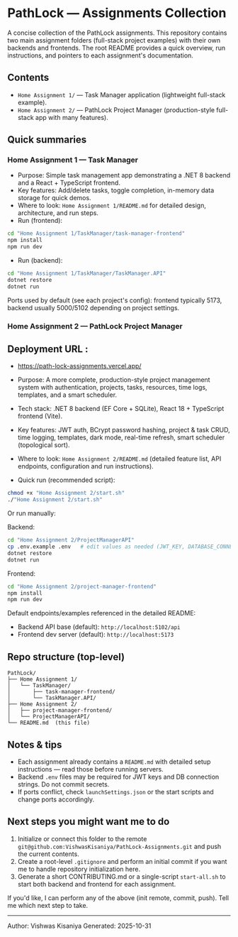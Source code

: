 # PathLock — Assignments Collection

A concise collection of the PathLock assignments. This repository contains two main assignment folders (full-stack project examples) with their own backends and frontends. The root README provides a quick overview, run instructions, and pointers to each assignment's documentation.

## Contents

- `Home Assignment 1/` — Task Manager application (lightweight full-stack example).
- `Home Assignment 2/` — PathLock Project Manager (production-style full-stack app with many features).

## Quick summaries

### Home Assignment 1 — Task Manager
- Purpose: Simple task management app demonstrating a .NET 8 backend and a React + TypeScript frontend.
- Key features: Add/delete tasks, toggle completion, in-memory data storage for quick demos.
- Where to look: `Home Assignment 1/README.md` for detailed design, architecture, and run steps.
- Run (frontend):

```bash
cd "Home Assignment 1/TaskManager/task-manager-frontend"
npm install
npm run dev
```

- Run (backend):

```bash
cd "Home Assignment 1/TaskManager/TaskManager.API"
dotnet restore
dotnet run
```

Ports used by default (see each project's config): frontend typically 5173, backend usually 5000/5102 depending on project settings.

### Home Assignment 2 — PathLock Project Manager

## Deployment URL : 
- https://path-lock-assignments.vercel.app/

- Purpose: A more complete, production-style project management system with authentication, projects, tasks, resources, time logs, templates, and a smart scheduler.
- Tech stack: .NET 8 backend (EF Core + SQLite), React 18 + TypeScript frontend (Vite).
- Key features: JWT auth, BCrypt password hashing, project & task CRUD, time logging, templates, dark mode, real-time refresh, smart scheduler (topological sort).
- Where to look: `Home Assignment 2/README.md` (detailed feature list, API endpoints, configuration and run instructions).
- Quick run (recommended script):

```bash
chmod +x "Home Assignment 2/start.sh"
./"Home Assignment 2/start.sh"
```

Or run manually:

Backend:
```bash
cd "Home Assignment 2/ProjectManagerAPI"
cp .env.example .env   # edit values as needed (JWT_KEY, DATABASE_CONNECTION_STRING)
dotnet restore
dotnet run
```

Frontend:
```bash
cd "Home Assignment 2/project-manager-frontend"
npm install
npm run dev
```

Default endpoints/examples referenced in the detailed README:
- Backend API base (default): `http://localhost:5102/api`
- Frontend dev server (default): `http://localhost:5173`

## Repo structure (top-level)

```
PathLock/
├── Home Assignment 1/
│   └── TaskManager/
│       ├── task-manager-frontend/
│       └── TaskManager.API/
├── Home Assignment 2/
│   ├── project-manager-frontend/
│   └── ProjectManagerAPI/
└── README.md  (this file)
```

## Notes & tips
- Each assignment already contains a `README.md` with detailed setup instructions — read those before running servers.
- Backend `.env` files may be required for JWT keys and DB connection strings. Do not commit secrets.
- If ports conflict, check `launchSettings.json` or the start scripts and change ports accordingly.

## Next steps you might want me to do

1. Initialize or connect this folder to the remote `git@github.com:VishwasKisaniya/PathLock-Assignments.git` and push the current contents.
2. Create a root-level `.gitignore` and perform an initial commit if you want me to handle repository initialization here.
3. Generate a short CONTRIBUTING.md or a single-script `start-all.sh` to start both backend and frontend for each assignment.

If you'd like, I can perform any of the above (init remote, commit, push). Tell me which next step to take.

---

Author: Vishwas Kisaniya
Generated: 2025-10-31
